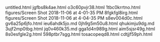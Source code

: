 untitled.html
jgfbs8k4ae.html
o3c60pvjr38.html
1tbc0krrtno.html
figures/Screen Shot 2018-11-06 at 4-01-35 PM
8fgkfgl8irg.html
figures/Screen Shot 2018-11-06 at 4-04-35 PM
s8ev004d0c.html
gv6a25p6jfo.html
ieu6ahdk5jo.md
0jh9g5m50u8.html
qhukimju9dg.md
3ujf2mp0tbg.html
jq0v460k35.md
gga1d4n989g.html
aim5sjsr49g.html
8s0esfgle2g.html
598ptbr7sgg.html
tosacopeqd8.html
cdtjjf59ph.html